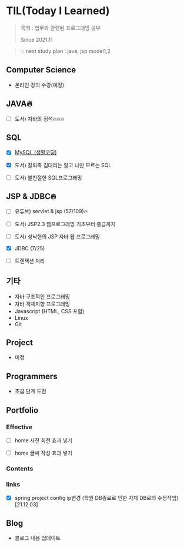 # TIL(Today I Learned)

> 목적 : 업무와 관련된 프로그래밍 공부
>
> Since 2021.11

> 💡 next study plan : java, jsp model1,2

## Computer Science

- 온라인 강의 수강(예정)

  

## JAVA🔥

- [ ] 도서) 자바의 정석🔥🔥🔥



## SQL

- [x] [MySQL (생활코딩)](https://github.com/kwonohsun12/TIL/blob/95cba3cb6cb8faef949f18eaaaac5196f7331992/SQL/MySQL/%EC%83%9D%ED%99%9C%EC%BD%94%EB%94%A9.md)
- [x] 도서) 칼퇴족 김대리는 알고 나만 모르는 SQL
- [ ] 도서) 불친절한 SQL프로그래밍

 


## JSP & JDBC🔥

- [ ] 유튜브) servlet & jsp (57/109)🔥
- [ ] 도서) JSP2.3 웹프로그래밍 기초부터 중급까지
- [ ] 도서) 성낙현의 JSP 자바 웹 프로그래밍
- [x] JDBC (7/25)
- [ ] 트랜잭션 처리



## 기타

- 자바 구조적인 프로그래밍
- 자바 객체지향 프로그래밍
- Javascript (HTML, CSS 포함)
- Linux
- Git



## Project

- 미정



## Programmers

- 초급 단계 도전



## Portfolio

### Effective

- [ ] home 사진 회전 효과 넣기

- [ ] home 글씨 작성 효과 넣기

  

### Contents



### links

- [x] spring project config ip변경 (학원 DB종료로 인한 자체 DB로의 수정작업) [21.12.03]



## Blog

- 블로그 내용 업데이트
